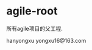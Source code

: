 # agile-root
所有agile项目的父工程.

<developer>
    <name>hanyongxu</name>
    <email>yongxu16@163.com</email>
</developer>
